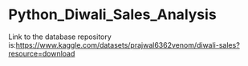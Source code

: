 # Python_Diwali_Sales_Analysis
Link to the database repository is:https://www.kaggle.com/datasets/prajwal6362venom/diwali-sales?resource=download

